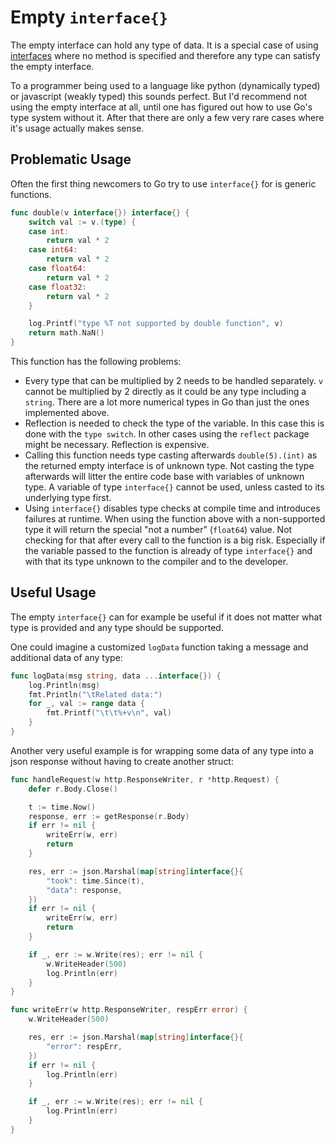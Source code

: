 # Empty `interface{}`

The empty interface can hold any type of data.
It is a special case of using [interfaces](TODO:_link_to_interface) where no method is specified and therefore any type can satisfy the empty interface.

To a programmer being used to a language like python (dynamically typed) or javascript (weakly typed) this sounds perfect.
But I'd recommend not using the empty interface at all, until one has figured out how to use Go's type system without it.
After that there are only a few very rare cases where it's usage actually makes sense.

## Problematic Usage

Often the first thing newcomers to Go try to use `interface{}` for is generic functions.

```go
func double(v interface{}) interface{} {
	switch val := v.(type) {
	case int:
		return val * 2
	case int64:
		return val * 2
	case float64:
		return val * 2
	case float32:
		return val * 2
	}

	log.Printf("type %T not supported by double function", v)
	return math.NaN()
}
```

This function has the following problems:

- Every type that can be multiplied by 2 needs to be handled separately. `v` cannot be multiplied by 2 directly as it
  could be any type including a `string`. There are a lot more numerical types in Go than just the ones implemented above.
- Reflection is needed to check the type of the variable. In this case this is done with the `type switch`. In other cases
  using the `reflect` package might be necessary. Reflection is expensive.
- Calling this function needs type casting afterwards `double(5).(int)` as the returned empty interface is of unknown type.
  Not casting the type afterwards will litter the entire code base with variables of unknown type.
  A variable of type `interface{}` cannot be used, unless casted to its underlying type first.
- Using `interface{}` disables type checks at compile time and introduces failures at runtime.
  When using the function above with a non-supported type it will return the special "not a number" (`float64`) value.
  Not checking for that after every call to the function is a big risk. Especially if the variable passed to the function
  is already of type `interface{}` and with that its type unknown to the compiler and to the developer.

## Useful Usage

The empty `interface{}` can for example be useful if it does not matter what type is provided and any type should be supported.

One could imagine a customized `logData` function taking a message and additional data of any type:

```go
func logData(msg string, data ...interface{}) {
	log.Println(msg)
	fmt.Println("\tRelated data:")
	for _, val := range data {
		fmt.Printf("\t\t%+v\n", val)
	}
}
```

Another very useful example is for wrapping some data of any type into a json response without having to create another struct:

```go
func handleRequest(w http.ResponseWriter, r *http.Request) {
	defer r.Body.Close()

	t := time.Now()
	response, err := getResponse(r.Body)
	if err != nil {
		writeErr(w, err)
		return
	}

	res, err := json.Marshal(map[string]interface{}{
		"took": time.Since(t),
		"data": response,
	})
	if err != nil {
		writeErr(w, err)
		return
	}

	if _, err := w.Write(res); err != nil {
		w.WriteHeader(500)
		log.Println(err)
	}
}

func writeErr(w http.ResponseWriter, respErr error) {
	w.WriteHeader(500)

	res, err := json.Marshal(map[string]interface{}{
		"error": respErr,
	})
	if err != nil {
		log.Println(err)
	}

	if _, err := w.Write(res); err != nil {
		log.Println(err)
	}
}
```
